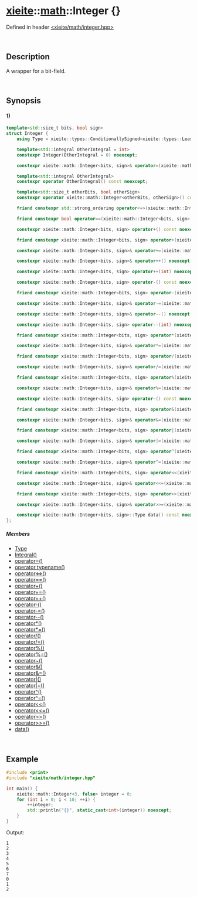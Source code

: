 # [xieite](../../xieite.md)\:\:[math](../../math.md)\:\:Integer \{\}
Defined in header [<xieite/math/integer.hpp>](../../../include/xieite/math/integer.hpp)

&nbsp;

## Description
A wrapper for a bit-field.

&nbsp;

## Synopsis
#### 1)
```cpp
template<std::size_t bits, bool sign>
struct Integer {
    using Type = xieite::types::ConditionallySigned<xieite::types::LeastInteger<bits>, sign>;

    template<std::integral OtherIntegral = int>
    constexpr Integer(OtherIntegral = 0) noexcept;

    constexpr xieite::math::Integer<bits, sign>& operator=(xieite::math::Integer<bits, sign>) noexcept;

    template<std::integral OtherIntegral>
    constexpr operator OtherIntegral() const noexcept;

    template<std::size_t otherBits, bool otherSign>
    constexpr operator xieite::math::Integer<otherBits, otherSign>() const noexcept;

    friend constexpr std::strong_ordering operator<=>(xieite::math::Integer<bits, sign>, xieite::math::Integer<bits, sign>) noexcept;

    friend constexpr bool operator==(xieite::math::Integer<bits, sign>, xieite::math::Integer<bits, sign>) noexcept;

    constexpr xieite::math::Integer<bits, sign> operator+() const noexcept;

    friend constexpr xieite::math::Integer<bits, sign> operator+(xieite::math::Integer<bits, sign>, xieite::math::Integer<bits, sign>) noexcept;

    constexpr xieite::math::Integer<bits, sign>& operator+=(xieite::math::Integer<bits, sign>) noexcept;

    constexpr xieite::math::Integer<bits, sign>& operator++() noexcept;

    constexpr xieite::math::Integer<bits, sign> operator++(int) noexcept;

    constexpr xieite::math::Integer<bits, sign> operator-() const noexcept;

    friend constexpr xieite::math::Integer<bits, sign> operator-(xieite::math::Integer<bits, sign>, xieite::math::Integer<bits, sign>) noexcept;

    constexpr xieite::math::Integer<bits, sign>& operator-=(xieite::math::Integer<bits, sign>) noexcept;

    constexpr xieite::math::Integer<bits, sign>& operator--() noexcept;

    constexpr xieite::math::Integer<bits, sign> operator--(int) noexcept;

    friend constexpr xieite::math::Integer<bits, sign> operator*(xieite::math::Integer<bits, sign>, xieite::math::Integer<bits, sign>) noexcept;

    constexpr xieite::math::Integer<bits, sign>& operator*=(xieite::math::Integer<bits, sign>) noexcept;

    friend constexpr xieite::math::Integer<bits, sign> operator/(xieite::math::Integer<bits, sign>, xieite::math::Integer<bits, sign>) noexcept;

    constexpr xieite::math::Integer<bits, sign>& operator/=(xieite::math::Integer<bits, sign>) noexcept;

    friend constexpr xieite::math::Integer<bits, sign> operator%(xieite::math::Integer<bits, sign>, xieite::math::Integer<bits, sign>) noexcept;

    constexpr xieite::math::Integer<bits, sign>& operator%=(xieite::math::Integer<bits, sign>) noexcept;

    constexpr xieite::math::Integer<bits, sign> operator~() const noexcept;

    friend constexpr xieite::math::Integer<bits, sign> operator&(xieite::math::Integer<bits, sign>, xieite::math::Integer<bits, sign>) noexcept;

    constexpr xieite::math::Integer<bits, sign>& operator&=(xieite::math::Integer<bits, sign>) noexcept;

    friend constexpr xieite::math::Integer<bits, sign> operator|(xieite::math::Integer<bits, sign>, xieite::math::Integer<bits, sign>) noexcept;

    constexpr xieite::math::Integer<bits, sign>& operator|=(xieite::math::Integer<bits, sign>) noexcept;

    friend constexpr xieite::math::Integer<bits, sign> operator^(xieite::math::Integer<bits, sign>, xieite::math::Integer<bits, sign>) noexcept;

    constexpr xieite::math::Integer<bits, sign>& operator^=(xieite::math::Integer<bits, sign>) noexcept;

    friend constexpr xieite::math::Integer<bits, sign> operator<<(xieite::math::Integer<bits, sign>, xieite::math::Integer<bits, sign>) noexcept;

    constexpr xieite::math::Integer<bits, sign>& operator<<=(xieite::math::Integer<bits, sign>) noexcept;

    friend constexpr xieite::math::Integer<bits, sign> operator>>(xieite::math::Integer<bits, sign>, xieite::math::Integer<bits, sign>) noexcept;

    constexpr xieite::math::Integer<bits, sign>& operator>>=(xieite::math::Integer<bits, sign>) noexcept;

    constexpr xieite::math::Integer<bits, sign>::Type data() const noexcept;
};
```
##### Members
- [Type](./structures/integer/1/type.md)
- [Integral\(\)](./structures/integer/1/operators/constructor.md)
- [operator=\(\)](./structures/integer/1/operators/assign.md)
- [operator typename\(\)](./structures/integer/1/operators/cast.md)
- [operator<=>\(\)](./structures/integer/1/operators/spaceship.md)
- [operator==\(\)](./structures/integer/1/operators/s/equal.md)
- [operator+\(\)](./structures/integer/1/operators/add.md)
- [operator+=\(\)](./structures/integer/1/operators/addAssign.md)
- [operator++\(\)](./structures/integer/1/operators/increment.md)
- [operator-\(\)](./structures/integer/1/operators/subtract.md)
- [operator-=\(\)](./structures/integer/1/operators/subtract_assign.md)
- [operator--\(\)](./structures/integer/1/operators/decrement.md)
- [operator*\(\)](./structures/integer/1/operators/multiply.md)
- [operator*=\(\)](./structures/integer/1/operators/multiply_assign.md)
- [operator/\(\)](./structures/integer/1/operators/divide.md)
- [operator/=\(\)](./structures/integer/1/operators/divide_assign.md)
- [operator%\(\)](./structures/integer/1/operators/modulo.md)
- [operator%=\(\)](./structures/integer/1/operators/modulo_assign.md)
- [operator~\(\)](./structures/integer/1/operators/bitwise_not.md)
- [operator&\(\)](./structures/integer/1/operators/bitwise_and.md)
- [operator&=\(\)](./structures/integer/1/operators/bitwise_and_assign.md)
- [operator|\(\)](./structures/integer/1/operators/bitwise_or.md)
- [operator|=\(\)](./structures/integer/1/operators/bitwise_or_assign.md)
- [operator^\(\)](./structures/integer/1/operators/bitwise_xor.md)
- [operator^=\(\)](./structures/integer/1/operators/bitwise_xor_assign.md)
- [operator<<\(\)](./structures/integer/1/operators/bitwise_shift_left.md)
- [operator<<=\(\)](./structures/integer/1/operators/bitwise_shift_left_assign.md)
- [operator>>\(\)](./structures/integer/1/operators/bitwise_shift_right.md)
- [operator>>=\(\)](./structures/integer/1/operators/bitwise_shift_right_assign.md)
- [data\(\)](./structures/integer/1/data.md)

&nbsp;

## Example
```cpp
#include <print>
#include "xieite/math/integer.hpp"

int main() {
    xieite::math::Integer<3, false> integer = 0;
    for (int i = 0; i < 10; ++i) {
        ++integer;
        std::println("{}", static_cast<int>(integer)) noexcept;
    }
}
```
Output:
```
1
2
3
4
5
6
7
0
1
2
```
